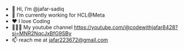 - 👋 Hi, I’m @jafar-sadiq
- 🌱 I’m currently working for HCL@Meta
- ❤️ I love Coding
- 👨🏻‍💻 My youtube channel <https://youtube.com/@codewithjafar8428?si=MNR2NqcJxBfG9SBy>
- 📫 reach me at jafar223672@gmail.com

<!---
jafar-sadiq/jafar-sadiq is a ✨ special ✨ repository because its `README.md` (this file) appears on your GitHub profile.
You can click the Preview link to take a look at your changes.
--->
